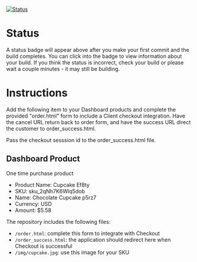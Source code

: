 [![Status](https://img.shields.io/badge/status-NO%20COMMIT-blue.svg)](https://github.com/lorence-crowdbotics/bakery_scaffold_RYw6oDO4rH8e2Gr6)

# Status

A status badge will appear above after you make your first commit and the build completes. You can click into the badge to view information about your build. If you think the status is incorrect, check your build or please wait a couple minutes - it may still be building.

# Instructions

Add the following item to your Dashboard products and complete the provided "order.html" form to include a Client checkout integration. Have the cancel URL return back to order form, and have the success URL direct the customer to order_success.html.

Pass the checkout sesssion id to the order_success.html file.

## Dashboard Product
One time purchase product
* Product Name: Cupcake Ef8ty
* SKU: sku_2qNh7K6Wlq5dob
* Name: Chocolate Cupcake p5rz7
* Currency: USD
* Amount: $5.58

The repository includes the following files:
* `/order.html`: complete this form to integrate with Checkout
* `/order_success.html`: the application should redirect here when Checkout is successful
* `/img/cupcake.jpg`: use this image for your SKU
